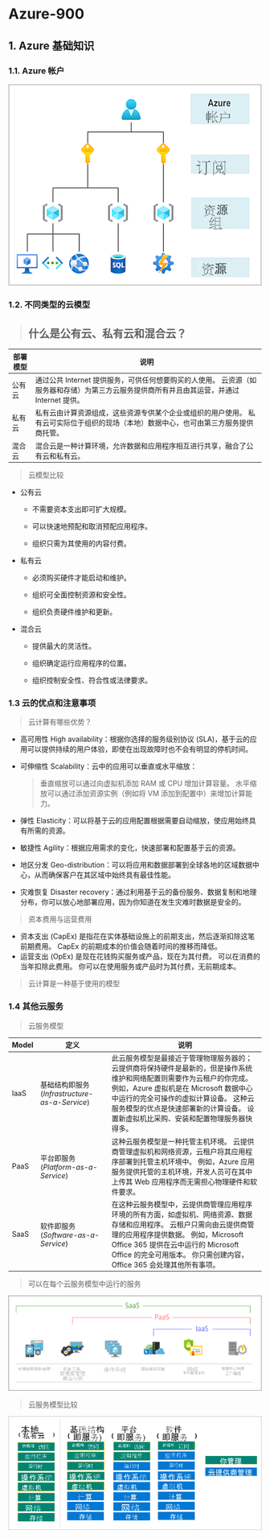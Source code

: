# Azure-900

## 1. Azure 基础知识

### 1.1. Azure 帐户

![Azure 帐户](azure-900.assets/scope-levels-12669ee1.png)

### 1.2. 不同类型的云模型

> ## 什么是公有云、私有云和混合云？

| 部署模型 | 说明                                                         |
| -------- | ----------------------------------------------------------- |
| 公有云   | 通过公共 Internet 提供服务，可供任何想要购买的人使用。 云资源（如服务器和存储）为第三方云服务提供商所有并且由其运营，并通过 Internet 提供。 |
| 私有云   | 私有云由计算资源组成，这些资源专供某个企业或组织的用户使用。 私有云可实际位于组织的现场（本地）数据中心，也可由第三方服务提供商托管。 |
| 混合云   | 混合云是一种计算环境，允许数据和应用程序相互进行共享，融合了公有云和私有云。 |

> 云模型比较
+ 公有云
  - 不需要资本支出即可扩大规模。

  - 可以快速地预配和取消预配应用程序。

  - 组织只需为其使用的内容付费。
+ 私有云
  - 必须购买硬件才能启动和维护。

  - 组织可全面控制资源和安全性。

  - 组织负责硬件维护和更新。
+ 混合云
  - 提供最大的灵活性。

  - 组织确定运行应用程序的位置。

  - 组织控制安全性、符合性或法律要求。

### 1.3 云的优点和注意事项

> 云计算有哪些优势？

+ 高可用性 High availability：根据你选择的服务级别协议 (SLA)，基于云的应用可以提供持续的用户体验，即使在出现故障时也不会有明显的停机时间。

+ 可伸缩性 Scalability：云中的应用可以垂直或水平缩放：

	> 垂直缩放可以通过向虚拟机添加 RAM 或 CPU 增加计算容量。
	> 水平缩放可以通过添加资源实例（例如将 VM 添加到配置中）来增加计算能力。

+ 弹性 Elasticity：可以将基于云的应用配置根据需要自动缩放，使应用始终具有所需的资源。

+ 敏捷性 Agility：根据应用需求的变化，快速部署和配置基于云的资源。

+ 地区分发 Geo-distribution：可以将应用和数据部署到全球各地的区域数据中心，从而确保客户在其区域中始终具有最佳性能。

+ 灾难恢复 Disaster recovery：通过利用基于云的备份服务、数据复制和地理分布，你可以放心地部署应用，因为你知道在发生灾难时数据是安全的。

> 资本费用与运营费用

+ 资本支出 (CapEx) 是指花在实体基础设施上的前期支出，然后逐渐扣除这笔前期费用。 CapEx 的前期成本的价值会随着时间的推移而降低。
+ 运营支出 (OpEx) 是现在花钱购买服务或产品，现在为其付费。 可以在消费的当年扣除此费用。 你可以在使用服务或产品时为其付费，无前期成本。

> 云计算是一种基于使用的模型

### 1.4 其他云服务

> 云服务模型

| Model | 定义                                          | 说明                                                         |
| ----- | --------------------------------------------- | ------------------------------------------------------------ |
| IaaS  | 基础结构即服务(*Infrastructure-as-a-Service*) | 此云服务模型是最接近于管理物理服务器的；云提供商将保持硬件是最新的，但是操作系统维护和网络配置则需要作为云租户的你完成。 例如，Azure 虚拟机是在 Microsoft 数据中心中运行的完全可操作的虚拟计算设备。 这种云服务模型的优点是快速部署新的计算设备。 设置新虚拟机比采购、安装和配置物理服务器快得多。 |
| PaaS  | 平台即服务(*Platform-as-a-Service*)           | 这种云服务模型是一种托管主机环境。 云提供商管理虚拟机和网络资源，云租户将其应用程序部署到托管主机环境中。 例如，Azure 应用服务提供托管的主机环境，开发人员可在其中上传其 Web 应用程序而无需担心物理硬件和软件要求。 |
| SaaS  | 软件即服务(*Software-as-a-Service*)           | 在这种云服务模型中，云提供商管理应用程序环境的所有方面，如虚拟机、网络资源、数据存储和应用程序。 云租户只需向由云提供商管理的应用程序提供数据。 例如，Microsoft Office 365 提供在云中运行的 Microsoft Office 的完全可用版本。 你只需创建内容，Office 365 会处理其他所有事项。 |

> 可以在每个云服务模型中运行的服务

![](azure-900.assets/iaas-paas-saas-575a09e9.png)

> 云服务模型比较

![云服务模型比较](azure-900.assets/shared-responsibility-76efbc1e.png)
